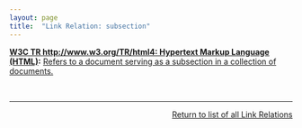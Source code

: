 ```yaml
---
layout: page
title:  "Link Relation: subsection"
---
```


**[W3C TR http://www.w3.org/TR/html4: Hypertext Markup Language (HTML)](/specs/W3C/TR/html4 "This specification defines the HyperText Markup Language (HTML), the publishing language of the World Wide Web. This specification defines HTML 4.01, which is a subversion of HTML 4. In addition to the text, multimedia, and hyperlink features of the previous versions of HTML (HTML 3.2 and HTML 2.0), HTML 4 supports more multimedia options, scripting languages, style sheets, better printing facilities, and documents that are more accessible to users with disabilities. HTML 4 also takes great strides towards the internationalization of documents, with the goal of making the Web truly World Wide."):** [Refers to a document serving as a subsection in a collection of documents.](http://www.w3.org/TR/html4/types.html#type-links)

<br/>
<hr/>

<p style="text-align: right"><a href="../link-relations">Return to list of all Link Relations</a></p>